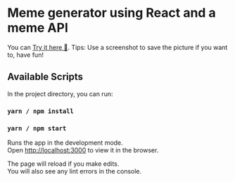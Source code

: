 # Meme generator using React and a meme API

You can [Try it here 🙂](https://fabkaiz.github.io/meme-generator-react/).
Tips: Use a screenshot to save the picture if you want to, have fun!

## Available Scripts

In the project directory, you can run:

### `yarn / npm install`


### `yarn / npm start`

Runs the app in the development mode.\
Open [http://localhost:3000](http://localhost:3000) to view it in the browser.

The page will reload if you make edits.\
You will also see any lint errors in the console.
